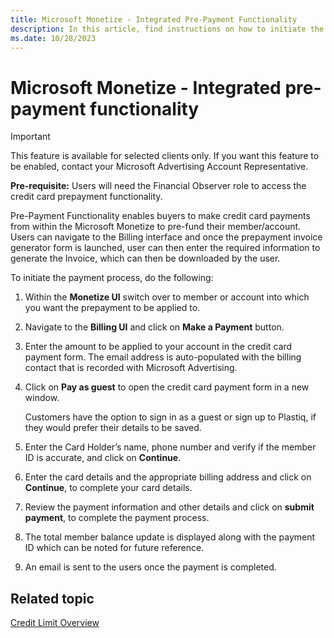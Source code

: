 ```yaml
---
title: Microsoft Monetize - Integrated Pre-Payment Functionality
description: In this article, find instructions on how to initiate the payment process with the Pre-Payment functionality.
ms.date: 10/28/2023
---
```


# Microsoft Monetize - Integrated pre-payment functionality

> [!IMPORTANT]
> This feature is available for selected clients only. If you want this feature to be enabled, contact your Microsoft Advertising Account Representative.

**Pre-requisite:** Users will need the Financial Observer role to access the credit card prepayment functionality.

Pre-Payment Functionality enables buyers to make credit card payments from within the Microsoft Monetize to pre-fund their member/account. Users can navigate to the Billing interface and once the prepayment invoice generator form is launched, user can then enter the required information to generate the Invoice, which can then be downloaded by the user.

To initiate the payment process, do the following:

1. Within the **Monetize UI** switch over to member or account into which you want the prepayment to be applied to.
1. Navigate to the **Billing UI** and click on **Make a Payment** button.
1. Enter the amount to be applied to your account in the credit card payment form. The email address is auto-populated with the billing contact that is recorded with Microsoft Advertising.
1. Click on **Pay as guest** to open the credit card payment form in a new window.

    Customers have the option to sign in as a guest or sign up to Plastiq, if they would prefer their details to be saved.

1. Enter the Card Holder’s name, phone number and verify if the member ID is accurate, and click on **Continue**.
1. Enter the card details and the appropriate billing address and click on **Continue**, to complete your card details.
1. Review the payment information and other details and click on **submit payment**, to complete the payment process.
1. The total member balance update is displayed along with the payment ID which can be noted for future reference.
1. An email is sent to the users once the payment is completed.

## Related topic

[Credit Limit Overview](credit-limit-overview.md)
